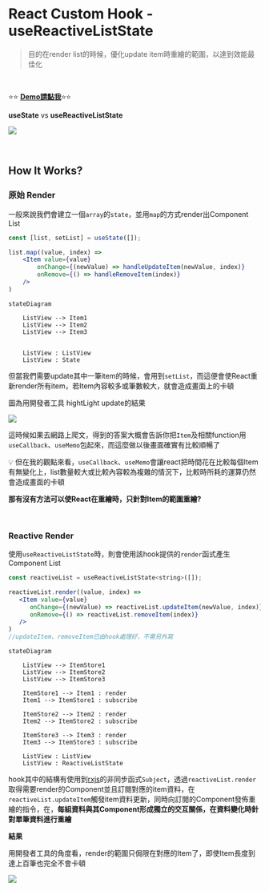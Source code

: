 React Custom Hook - useReactiveListState
===

> 目的在render list的時候，優化update item時重繪的範圍，以達到效能最佳化

<br>

:star::star: **[Demo請點我](https://use-reactive-list-state.vercel.app/)**:star::star:

**useState** vs **useReactiveListState**

![](https://i.imgur.com/roP4wqq.gif)


<br>

## How It Works?

### 原始 Render

一般來說我們會建立一個`array`的`state`，並用`map`的方式render出Component List

```jsx
const [list, setList] = useState([]);
```
```jsx
list.map((value, index) => 
    <Item value={value}
        onChange={(newValue) => handleUpdateItem(newValue, index)}
        onRemove={() => handleRemoveItem(index)}
    />
)
```



```mermaid
stateDiagram

    ListView --> Item1
    ListView --> Item2
    ListView --> Item3


    ListView : ListView
    ListView : State

```

但當我們需要update其中一筆item的時候，會用到`setList`，而這便會使React重新render所有item，若Item內容較多或筆數較大，就會造成畫面上的卡頓

圖為用開發者工具 hightLight update的結果

![](https://i.imgur.com/cWTVa1Z.png)

這時候如果去網路上爬文，得到的答案大概會告訴你把`Item`及相關function用`useCallback`、`useMemo`包起來，而這麼做以後畫面確實有比較順暢了



:bulb: 但在我的觀點來看，`useCallback`、`useMemo`會讓react把時間花在比較每個Item有無變化上，list數量較大或比較內容較為複雜的情況下，比較時所耗的運算仍然會造成畫面的卡頓

**那有沒有方法可以使React在重繪時，只針對Item的範圍重繪?**


<br>

### Reactive Render

使用`useReactiveListState`時，則會使用該hook提供的`render`函式產生Component List

```jsx
const reactiveList = useReactiveListState<string>([]);
```
```jsx
reactiveList.render((value, index) => 
   <Item value={value}
      onChange={(newValue) => reactiveList.updateItem(newValue, index)}
      onRemove={() => reactiveList.removeItem(index)} 
   />
)
//updateItem、removeItem已由hook處理好，不需另外寫
```

```mermaid
stateDiagram

    ListView --> ItemStore1
    ListView --> ItemStore2
    ListView --> ItemStore3
    
    ItemStore1 --> Item1 : render
    Item1 --> ItemStore1 : subscribe
    
    ItemStore2 --> Item2 : render
    Item2 --> ItemStore2 : subscribe
    
    ItemStore3 --> Item3 : render
    Item3 --> ItemStore3 : subscribe

    ListView : ListView
    ListView : ReactiveListState

```

hook其中的結構有使用到[rxjs](https://react-rxjs.org/)的非同步函式`Subject`，透過`reactiveList.render`取得需要render的Component並且訂閱對應的item資料，在`reactiveList.updateItem`觸發item資料更新，同時向訂閱的Component發佈重繪的指令，在，**每組資料與其Component形成獨立的交互關係，在資料變化時針對單筆資料進行重繪**



**結果**

用開發者工具的角度看，render的範圍只侷限在對應的Item了，即使Item長度到達上百筆也完全不會卡頓

![](https://i.imgur.com/OFoGBCE.png)